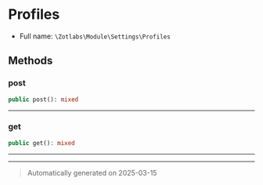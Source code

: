 
# Profiles





* Full name: `\Zotlabs\Module\Settings\Profiles`




## Methods


### post



```php
public post(): mixed
```












***

### get



```php
public get(): mixed
```












***


***
> Automatically generated on 2025-03-15
